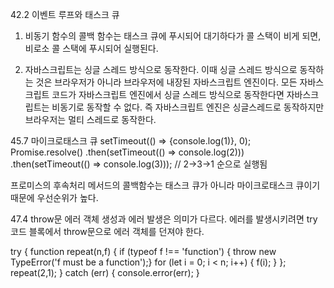 42.2 이벤트 루프와 태스크 큐

1) 비동기 함수의 콜백 함수는 태스크 큐에 푸시되어 대기하다가
콜 스택이 비게 되면, 비로소 콜 스택에 푸시되어 실행된다.

2) 자바스크립트는 싱글 스레드 방식으로 동작한다.
이때 싱글 스레드 방식으로 동작하는 것은 브라우저가 아니라 브라우저에 내장된 자바스크립트 엔진이다.
모든 자바스크립트 코드가 자바스크립트 엔진에서 싱글 스레드 방식으로 동작한다면 자바스크립트는 비동기로 동작할 수 없다.
즉 자바스크립트 엔진은 싱글스레드로 동작하지만 브라우저는 멀티 스레드로 동작한다.


45.7 마이크로태스크 큐
setTimeout(() => {console.log(1)}, 0);
Promise.resolve()
  .then(setTimeout(() => console.log(2)))
  .then(setTimeout(() => console.log(3))); // 2->3->1 순으로 실행됨

프로미스의 후속처리 메서드의 콜백함수는 태스크 큐가 아니라
마이크로태스크 큐이기 때문에 우선순위가 높다.

47.4 throw문
에러 객체 생성과 에러 발생은 의미가 다르다.
에러를 발생시키려면 try 코드 블록에서 throw문으로 에러 객체를 던져야 한다.

try {
  function repeat(n,f) {
    if (typeof f !== 'function') { throw new TypeError('f must be a function');}
    for (let i = 0; i < n; i++) {
       f(i);
      }
  };
  repeat(2,1);
} catch (err) {
  console.error(err);
}
